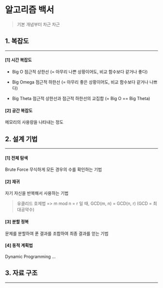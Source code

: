 # 알고리즘 백서
> 기본 개념부터 차근 차근

## 1. 복잡도
---
#### [1] 시간 복잡도

* Big O
    점근적 상한선 (= 아무리 나쁜 상황이어도, 비교 함수보다 같거나 좋다)
>
* Big Omega
    점근적 하한선 (= 아무리 좋은 상황이어도, 비교 함수보다 같거나 나쁘다)
>
* Big Theta
    점근적 상한선과 점근적 하한선의 교집합 (= Big O == Big Theta)

#### [2] 공간 복잡도
메모리의 사용량을 나타내는 정도

## 2. 설계 기법
---
#### [1] 전체 탐색
Brute Force
무식하게 모든 경우의 수를 확인하는 기법
    
#### [2] 재귀
자기 자신을 반복해서 사용하는 기법
    
>유클리드 호제법
 => m mod n = r 일 때, GCD(m, n) = GCD(n, r) (GCD = 최대공약수)
    
#### [3] 분할 정복
문제를 분할하여 푼 결과를 조합하여 최종 결과를 얻는 기법

#### [4] 동적 계획법
Dynamic Programming
...

## 3. 자료 구조
---
